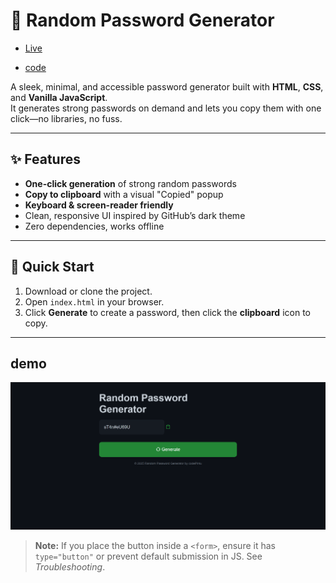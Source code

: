 # 🔐 Random Password Generator

- [Live]()

- [code](https://github.com/CAP10D/random_password_generator.git)

A sleek, minimal, and accessible password generator built with **HTML**, **CSS**, and **Vanilla JavaScript**.  
It generates strong passwords on demand and lets you copy them with one click—no libraries, no fuss.

---

## ✨ Features

- **One-click generation** of strong random passwords  
- **Copy to clipboard** with a visual "Copied" popup  
- **Keyboard & screen-reader friendly**  
- Clean, responsive UI inspired by GitHub’s dark theme  
- Zero dependencies, works offline  

---

## 🚀 Quick Start

1. Download or clone the project.
2. Open `index.html` in your browser.
3. Click **Generate** to create a password, then click the **clipboard** icon to copy.


---
## demo
![demo](./images/Screenshot_20250905_172420.png)
> **Note:** If you place the button inside a `<form>`, ensure it has `type="button"` or prevent default submission in JS. See _Troubleshooting_.


